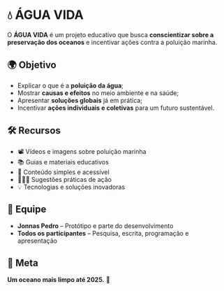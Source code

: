 # 💧 ÁGUA VIDA

O **ÁGUA VIDA** é um projeto educativo que busca **conscientizar sobre a preservação dos oceanos** e incentivar ações contra a poluição marinha.


## 🌍 Objetivo

* Explicar o que é a **poluição da água**;
* Mostrar **causas e efeitos** no meio ambiente e na saúde;
* Apresentar **soluções globais** já em prática;
* Incentivar **ações individuais e coletivas** para um futuro sustentável.


## 🛠️ Recursos

* 📽️ Vídeos e imagens sobre poluição marinha
* 📚 Guias e materiais educativos
* 🌊 Conteúdo simples e acessível
* 🧑‍🤝‍🧑 Sugestões práticas de ação
* 💡 Tecnologias e soluções inovadoras


## 🤝 Equipe

* **Jonnas Pedro** – Protótipo e parte do desenvolvimento
* **Todos os participantes** – Pesquisa, escrita, programação e apresentação


## 🚀 Meta

**Um oceano mais limpo até 2025.** 🌊
